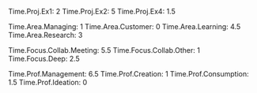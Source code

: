 Time.Proj.Ex1: 2
Time.Proj.Ex2: 5
Time.Proj.Ex4: 1.5

Time.Area.Managing: 1
Time.Area.Customer: 0
Time.Area.Learning: 4.5
Time.Area.Research: 3

Time.Focus.Collab.Meeting: 5.5
Time.Focus.Collab.Other: 1
Time.Focus.Deep: 2.5

Time.Prof.Management: 6.5
Time.Prof.Creation: 1
Time.Prof.Consumption: 1.5
Time.Prof.Ideation: 0
